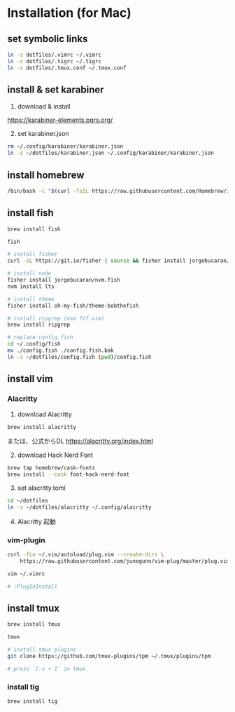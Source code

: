 # Installation (for Mac)

## set symbolic links
```sh
ln -s dotfiles/.vimrc ~/.vimrc
ln -s dotfiles/.tigrc ~/.tigrc
ln -s dotfiles/.tmux.conf ~/.tmux.conf
```

## install & set karabiner
1. download & install

https://karabiner-elements.pqrs.org/

2. set karabiner.json

```sh
rm ~/.config/karabiner/karabiner.json
ln -s ~/dotfiles/karabiner.json ~/.config/karabiner/karabiner.json
```

## install homebrew
```sh
/bin/bash -c "$(curl -fsSL https://raw.githubusercontent.com/Homebrew/install/HEAD/install.sh)"
```

## install fish
```sh
brew install fish

fish

# install fisher
curl -sL https://git.io/fisher | source && fisher install jorgebucaran/fisher

# install node
fisher install jorgebucaran/nvm.fish
nvm install lts

# install theme
fisher install oh-my-fish/theme-bobthefish 

# install ripgrep (use fzf.vim)
brew install ripgrep

# replace config.fish
cd ~/.config/fish
mv ./config.fish ./config.fish.bak
ln -s ~/dotfiles/config.fish (pwd)/config.fish
```

## install vim 
### Alacritty
1. download Alacritty

```sh
brew install alacritty
```

または、公式からDL
https://alacritty.org/index.html

2. download Hack Nerd Font

```sh
brew tap homebrew/cask-fonts
brew install --cask font-hack-nerd-font
```

3. set alacritty.toml

```sh
cd ~/dotfiles
ln -s ~/dotfiles/alacritty ~/.config/alacritty
```

4. Alacritty 起動

### vim-plugin
```sh
curl -fLo ~/.vim/autoload/plug.vim --create-dirs \
    https://raw.githubusercontent.com/junegunn/vim-plug/master/plug.vim

vim ~/.vimrc

# :PlugInInstall
```

## install tmux
```sh
brew install tmux

tmux

# install tmux plugins
git clone https://github.com/tmux-plugins/tpm ~/.tmux/plugins/tpm

# press `C-s + I` in tmux
```

### install tig
```sh
brew install tig
```

